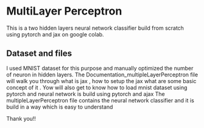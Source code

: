 # MultiLayer Perceptron
This is a two hidden layers neural network classifier build from scratch using pytorch and jax on google colab.
## Dataset and files
I used MNIST dataset for this purpose and manually optimized the number of neuron in hidden layers.
The Documentation_multipleLayerPerceptron file will walk you through what is jax , how to setup the jax what are some basic concept of it . Yow will also get to know how to load mnist dataset using pytorch and neural network is build using pytorch and ajax
The multipleLayerPerceptron file contains the neural network classifier and it is build in a way which is easy to understand

Thank you!!
